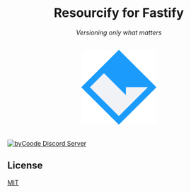 <div align="center">
    
# Resourcify for Fastify

*Versioning only what matters*

<br>

<img src="ASSETS/byCoode.svg" alt="image" width="170" height="auto">

</div>

<br>


[![byCoode Discord Server](https://img.shields.io/discord/800519993602211890?color=%23738ADB&label=byCoode&logo=discord&logoColor=%23738ADB)](https://discord.gg/Mgt39Rm8dn)


## License
[MIT](../LICENSE)
